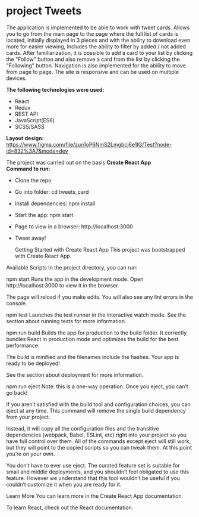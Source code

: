 # **project Tweets**


The application is implemented to be able to work with tweet cards. Allows you to go from the main page to the page where the full list of cards is located, initially displayed in 3 pieces and with the ability to download even more for easier viewing, Includes the ability to filter by added / not added cards. After familiarization, it is possible to add a card to your list by clicking the "Follow" button and also remove a card from the list by clicking the "Following" button. Navigation is also implemented for the ability to move from page to page. The site is responsive and can be used on multiple devices.</br>

**The following technologies were used:**
- React
- Redux
- REST API
- JavaScript(ES6)
- SCSS/SASS

**Layout design:** https://www.figma.com/file/zun1oP6NmS2Lmgbcj6e1IG/Test?node-id=832%3A7&mode=dev </br>

The project was carried out on the basis **Create React App** </br>
**Command to run:** 
- Clone the repo
- Go into folder: cd tweets_card
- Install dependencies: npm install
- Start the app: npm start
- Page to view in a browser: http://localhost:3000
- Tweet away!

  Getting Started with Create React App
This project was bootstrapped with Create React App.

Available Scripts
In the project directory, you can run:

npm start
Runs the app in the development mode.
Open http://localhost:3000 to view it in the browser.

The page will reload if you make edits.
You will also see any lint errors in the console.

npm test
Launches the test runner in the interactive watch mode.
See the section about running tests for more information.

npm run build
Builds the app for production to the build folder.
It correctly bundles React in production mode and optimizes the build for the best performance.

The build is minified and the filenames include the hashes.
Your app is ready to be deployed!

See the section about deployment for more information.

npm run eject
Note: this is a one-way operation. Once you eject, you can’t go back!

If you aren’t satisfied with the build tool and configuration choices, you can eject at any time. This command will remove the single build dependency from your project.

Instead, it will copy all the configuration files and the transitive dependencies (webpack, Babel, ESLint, etc) right into your project so you have full control over them. All of the commands except eject will still work, but they will point to the copied scripts so you can tweak them. At this point you’re on your own.

You don’t have to ever use eject. The curated feature set is suitable for small and middle deployments, and you shouldn’t feel obligated to use this feature. However we understand that this tool wouldn’t be useful if you couldn’t customize it when you are ready for it.

Learn More
You can learn more in the Create React App documentation.

To learn React, check out the React documentation.
